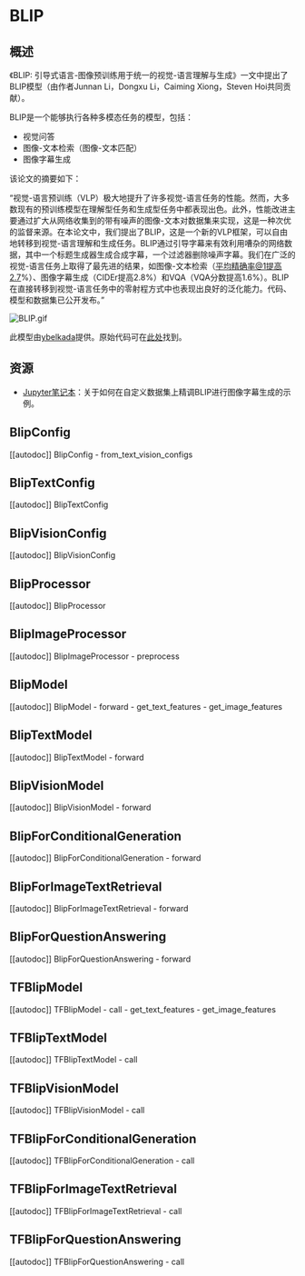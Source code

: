 <!--版权 2023 The HuggingFace Team. All rights reserved.

根据Apache许可证，版本2.0（“许可证”），你不得使用此文件，除非符合 许可证 。你可以在以下网址获取许可证的副本 http://www.apache.org/licenses/LICENSE-2.0

除非法律要求或书面同意，根据许可证分发的软件是基于“原样”的原则，不附带任何形式的保证条款或条件，无论是明示的还是暗示的。请参阅许可证以了解许可证下的特定语言 条件和限制。

⚠️ 请注意，该文件为Markdown格式，但包含了特定于我们的文档构建器的语法（类似于MDX），你的Markdown查看器可能无法正确 渲染。

-->

# BLIP

## 概述

《BLIP: 引导式语言-图像预训练用于统一的视觉-语言理解与生成》一文中提出了BLIP模型（由作者Junnan Li，Dongxu Li，Caiming Xiong，Steven Hoi共同贡献）。

BLIP是一个能够执行各种多模态任务的模型，包括：
- 视觉问答
- 图像-文本检索（图像-文本匹配）
- 图像字幕生成

该论文的摘要如下：

“视觉-语言预训练（VLP）极大地提升了许多视觉-语言任务的性能。然而，大多数现有的预训练模型在理解型任务和生成型任务中都表现出色。此外，性能改进主要通过扩大从网络收集到的带有噪声的图像-文本对数据集来实现，这是一种次优的监督来源。在本论文中，我们提出了BLIP，这是一个新的VLP框架，可以自由地转移到视觉-语言理解和生成任务。BLIP通过引导字幕来有效利用嘈杂的网络数据，其中一个标题生成器生成合成字幕，一个过滤器删除噪声字幕。我们在广泛的视觉-语言任务上取得了最先进的结果，如图像-文本检索（平均精确率@1提高2.7%）、图像字幕生成（CIDEr提高2.8%）和VQA（VQA分数提高1.6%）。BLIP在直接转移到视觉-语言任务中的零射程方式中也表现出良好的泛化能力。代码、模型和数据集已公开发布。”

![BLIP.gif](https://cdn-uploads.huggingface.co/production/uploads/1670928184033-62441d1d9fdefb55a0b7d12c.gif)

此模型由[ybelkada](https://huggingface.co/ybelkada)提供。原始代码可在[此处](https://github.com/salesforce/BLIP)找到。

## 资源

- [Jupyter笔记本](https://github.com/huggingface/notebooks/blob/main/examples/image_captioning_blip.ipynb)：关于如何在自定义数据集上精调BLIP进行图像字幕生成的示例。

## BlipConfig

[[autodoc]] BlipConfig
    - from_text_vision_configs

## BlipTextConfig

[[autodoc]] BlipTextConfig

## BlipVisionConfig

[[autodoc]] BlipVisionConfig

## BlipProcessor

[[autodoc]] BlipProcessor

## BlipImageProcessor

[[autodoc]] BlipImageProcessor
    - preprocess

## BlipModel

[[autodoc]] BlipModel
    - forward
    - get_text_features
    - get_image_features

## BlipTextModel

[[autodoc]] BlipTextModel
    - forward

## BlipVisionModel

[[autodoc]] BlipVisionModel
    - forward

## BlipForConditionalGeneration

[[autodoc]] BlipForConditionalGeneration
    - forward

## BlipForImageTextRetrieval

[[autodoc]] BlipForImageTextRetrieval
    - forward

## BlipForQuestionAnswering

[[autodoc]] BlipForQuestionAnswering
    - forward

## TFBlipModel

[[autodoc]] TFBlipModel
    - call
    - get_text_features
    - get_image_features

## TFBlipTextModel

[[autodoc]] TFBlipTextModel
    - call

## TFBlipVisionModel

[[autodoc]] TFBlipVisionModel
    - call

## TFBlipForConditionalGeneration

[[autodoc]] TFBlipForConditionalGeneration
    - call

## TFBlipForImageTextRetrieval

[[autodoc]] TFBlipForImageTextRetrieval
    - call

## TFBlipForQuestionAnswering

[[autodoc]] TFBlipForQuestionAnswering
    - call